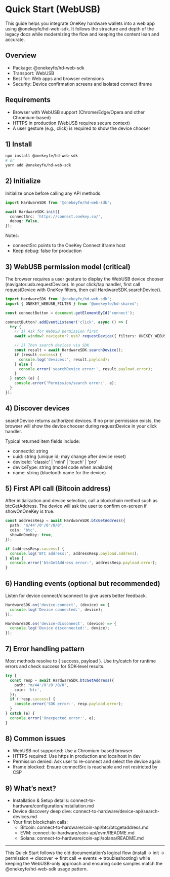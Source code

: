 # Quick Start (WebUSB)

This guide helps you integrate OneKey hardware wallets into a web app using @onekeyfe/hd-web-sdk. It follows the structure and depth of the legacy docs while modernizing the flow and keeping the content lean and accurate.

## Overview

- Package: @onekeyfe/hd-web-sdk
- Transport: WebUSB 
- Best for: Web apps and browser extensions
- Security: Device confirmation screens and isolated connect iframe

## Requirements

- Browser with WebUSB support (Chrome/Edge/Opera and other Chromium-based)
- HTTPS in production (WebUSB requires secure context)
- A user gesture (e.g., click) is required to show the device chooser

## 1) Install

```bash
npm install @onekeyfe/hd-web-sdk
# or
yarn add @onekeyfe/hd-web-sdk
```

## 2) Initialize

Initialize once before calling any API methods.

```typescript
import HardwareSDK from '@onekeyfe/hd-web-sdk';

await HardwareSDK.init({
  connectSrc: 'https://connect.onekey.so/',
  debug: false,
});
```

Notes:
- connectSrc points to the OneKey Connect iframe host
- Keep debug: false for production

## 3) WebUSB permission model (critical)

The browser requires a user gesture to display the WebUSB device chooser (navigator.usb.requestDevice). In your click/tap handler, first call requestDevice with OneKey filters, then call HardwareSDK.searchDevice().

```typescript
import HardwareSDK from '@onekeyfe/hd-web-sdk';
import { ONEKEY_WEBUSB_FILTER } from '@onekeyfe/hd-shared';

const connectButton = document.getElementById('connect');

connectButton?.addEventListener('click', async () => {
  try {
    // 1) Ask for WebUSB permission first
    await window?.navigator?.usb?.requestDevice({ filters: ONEKEY_WEBUSB_FILTER });

    // 2) Then search devices via SDK
    const result = await HardwareSDK.searchDevice();
    if (result.success) {
      console.log('devices:', result.payload);
    } else {
      console.error('searchDevice error:', result.payload.error);
    }
  } catch (e) {
    console.error('Permission/search error:', e);
  }
});
```

## 4) Discover devices

searchDevice returns authorized devices. If no prior permission exists, the browser will show the device chooser during requestDevice in your click handler.

Typical returned item fields include:
- connectId: string
- uuid: string (unique id; may change after device reset)
- deviceId: 'classic' | 'mini' | 'touch' | 'pro'
- deviceType: string (model code when available)
- name: string (bluetooth name for the device)

## 5) First API call (Bitcoin address)

After initialization and device selection, call a blockchain method such as btcGetAddress. The device will ask the user to confirm on-screen if showOnOneKey is true.

```typescript
const addressResp = await HardwareSDK.btcGetAddress({
  path: "m/44'/0'/0'/0/0",
  coin: 'btc',
  showOnOneKey: true,
});

if (addressResp.success) {
  console.log('BTC address:', addressResp.payload.address);
} else {
  console.error('btcGetAddress error:', addressResp.payload.error);
}
```

## 6) Handling events (optional but recommended)

Listen for device connect/disconnect to give users better feedback.

```typescript
HardwareSDK.on('device-connect', (device) => {
  console.log('Device connected:', device);
});

HardwareSDK.on('device-disconnect', (device) => {
  console.log('Device disconnected:', device);
});
```

## 7) Error handling pattern

Most methods resolve to { success, payload }. Use try/catch for runtime errors and check success for SDK-level results.

```typescript
try {
  const resp = await HardwareSDK.btcGetAddress({
    path: "m/44'/0'/0'/0/0",
    coin: 'btc',
  });
  if (!resp.success) {
    console.error('SDK error:', resp.payload.error);
  }
} catch (e) {
  console.error('Unexpected error:', e);
}
```

## 8) Common issues

- WebUSB not supported: Use a Chromium-based browser
- HTTPS required: Use https in production and localhost in dev
- Permission denied: Ask user to re-connect and select the device again
- Iframe blocked: Ensure connectSrc is reachable and not restricted by CSP

## 9) What’s next?

- Installation & Setup details: connect-to-hardware/configuration/installation.md
- Device discovery deep dive: connect-to-hardware/device-api/search-devices.md
- Your first blockchain calls:
  - Bitcoin: connect-to-hardware/coin-api/btc/btcgetaddress.md
  - EVM: connect-to-hardware/coin-api/evm/README.md
  - Solana: connect-to-hardware/coin-api/solana/README.md

---

This Quick Start follows the old documentation’s logical flow (install → init → permission → discover → first call → events → troubleshooting) while keeping the WebUSB-only approach and ensuring code samples match the @onekeyfe/hd-web-sdk usage pattern.
